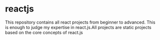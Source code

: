 # reactjs
This repository contains all react projects from beginner to advanced. This is enough to judge my expertise in react.js.All projects are static projects based on the core concepts of react.js
